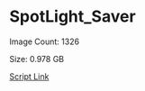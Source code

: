 # SpotLight_Saver

Image Count: 1326

Size: 0.978 GB

[Script Link](https://github.com/liuyal/Archive/blob/master/Python/Utilities/Miscellaneous/spotlight_saver.py)